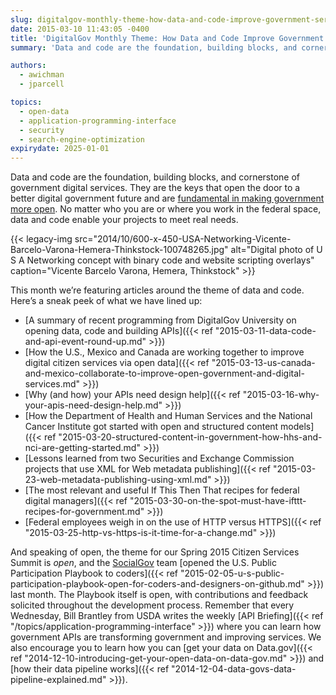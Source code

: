 ```yaml
---
slug: digitalgov-monthly-theme-how-data-and-code-improve-government-services
date: 2015-03-10 11:43:05 -0400
title: 'DigitalGov Monthly Theme: How Data and Code Improve Government Services'
summary: 'Data and code are the foundation, building blocks, and cornerstone of government digital services. They are the keys that open the door to a better digital government future and are fundamental in making government more open.'

authors:
  - awichman
  - jparcell

topics:
  - open-data
  - application-programming-interface
  - security
  - search-engine-optimization
expirydate: 2025-01-01
---
```


Data and code are the foundation, building blocks, and cornerstone of government digital services. They are the keys that open the door to a better digital government future and are [fundamental in making government more open](http://www.whitehouse.gov/open). No matter who you are or where you work in the federal space, data and code enable your projects to meet real needs.

{{< legacy-img src="2014/10/600-x-450-USA-Networking-Vicente-Barcelo-Varona-Hemera-Thinkstock-100748265.jpg" alt="Digital photo of U S A Networking concept with binary code and website scripting overlays" caption="Vicente Barcelo Varona, Hemera, Thinkstock" >}}

This month we’re featuring articles around the theme of data and code. Here&#8217;s a sneak peek of what we have lined up:

  * [A summary of recent programming from DigitalGov University on opening data, code and building APIs]({{< ref "2015-03-11-data-code-and-api-event-round-up.md" >}})
  * [How the U.S., Mexico and Canada are working together to improve digital citizen services via open data]({{< ref "2015-03-13-us-canada-and-mexico-collaborate-to-improve-open-government-and-digital-services.md" >}})
  * [Why (and how) your APIs need design help]({{< ref "2015-03-16-why-your-apis-need-design-help.md" >}})
  * [How the Department of Health and Human Services and the National Cancer Institute got started with open and structured content models]({{< ref "2015-03-20-structured-content-in-government-how-hhs-and-nci-are-getting-started.md" >}})
  * [Lessons learned from two Securities and Exchange Commission projects that use XML for Web metadata publishing]({{< ref "2015-03-23-web-metadata-publishing-using-xml.md" >}})
  * [The most relevant and useful If This Then That recipes for federal digital managers]({{< ref "2015-03-30-on-the-spot-must-have-ifttt-recipes-for-government.md" >}})
  * [Federal employees weigh in on the use of HTTP versus HTTPS]({{< ref "2015-03-25-http-vs-https-is-it-time-for-a-change.md" >}})

And speaking of open, the theme for our Spring 2015 Citizen Services Summit is _open_, and the [SocialGov](https://digital.gov/communities/social-media/) team [opened the U.S. Public Participation Playbook to coders]({{< ref "2015-02-05-u-s-public-participation-playbook-open-for-coders-and-designers-on-github.md" >}}) last month. The Playbook itself is open, with contributions and feedback solicited throughout the development process. Remember that every Wednesday, Bill Brantley from USDA writes the weekly [API Briefing]({{< ref "/topics/application-programming-interface" >}}) where you can learn how government APIs are transforming government and improving services. We also encourage you to learn how you can [get your data on Data.gov]({{< ref "2014-12-10-introducing-get-your-open-data-on-data-gov.md" >}}) and [how their data pipeline works]({{< ref "2014-12-04-data-govs-data-pipeline-explained.md" >}}).
